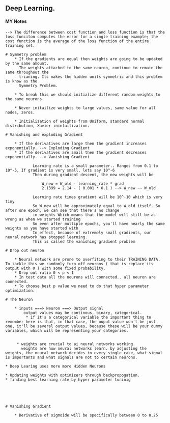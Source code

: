 ## Deep Learning.
#### MY Notes
    --> The difference between cost function and loss function is that the loss funciton computes the error for a single training example; the cost function is the average of the loss function of the entire training set.
    
    # Symmetry problem
        * If the gradients are equal then weights are going to be updated by the same amount.
          The weights attached to the same neuron, continue to remain the same throughout the
          trianing. Its makes the hidden units symmetric and this problem is know as the 
          Symmetry Problem.
          
        * To break this we should initialize different random weights to the same neurons.
        
        * Never initailize weights to large values, same value for all nodes, zeros.
        
        * Initialization of weights from Uniform, standard normal distribution, Xavier inintailization.
        
    # Vanishing and exploding Gradient
    
        * If the derivatives are large then the gradient increases exponentially. --> Exploding Gradient
        * If the derivatives are small then the gradient decreases exponentially. --> Vanishing Gradient
                
                Learning rate is a small parameter.. Ranges from 0.1 to 10^-5, If gradient is very small, lets say 10^-6
                Then during gradient descent, the new weights will be
                
                    W_new = W_old - learning_rate * grad
                    2.1399 = 2.14 - ( 0.001 * 0.1 ) --> W_new ~~ W_old
                    
                Learning rate times gradient will be 10^-10 which is very tiny
                So W_new will be approximately equal to W_old itself. So after one epoch, we can see that there's no change
                in weights Which means that the model will still be as wrong as when we started training 
                So even after multiple epochs, you'll have nearly the same weights as you have started with
                In effect, because of extremely small gradients, our neural network has stopped learning.
                This is called the vanishing gradient problem
        
    # Drop out neuron
    
        * Neural network are prone to overfiting to their TRAINING DATA. To tackle this we randomly turn off neurons ( that is replace its output with 0 ) with some fixed probability.
        * Drop out ratio 0 < p < 1 
        * In test data all the neurons will connected.. all neuron are connected.
        * To choose best p value we need to do that hyper parameter optimization.
    
    # The Neuron
    
        * inputs ===> Neuron ===> Output signal
            output values may be continous, binary, categorical.
             * if it's a categorical variable the important thing to remember here is that, in that case, the ouput value won't be just one, it'll be seversl output values, because these will be your dummy variables, which will be representing your categories.
            
         
         * weights are crucial to ai neural networks working.
           weights are how neural networks learn. by adjusting the weights, the neural network decides in every single case, what signal is importants and what signals are not to certain neurons.
            
    * Deep Learing uses more more Hidden Neurons
 
    * Updating weights with optimizers through backpropogation.
    * finding best learning rate by hyper parameter tuninig
    
    
        
        
        
    # Vanishing Gradient 
    
        * Derivative of sigmoide will be specifically between 0 to 0.25
    
